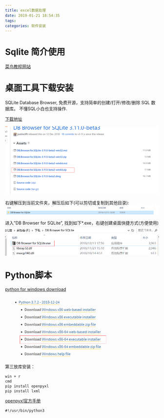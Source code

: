 ```yaml
---
title: excel数据处理
date: 2019-01-21 18:54:35
tags:
categories: 软件安装
---
```


# Sqlite 简介使用
[菜鸟教程网站](http://www.runoob.com/sqlite/sqlite-tutorial.html)

# 桌面工具下载安装
SQLite Database Browser, 免费开源，支持简单的创建/打开/修改/删除 SQL 数据库。
不懂SQL小白也支持操作.

[下载地址](https://github.com/sqlitebrowser/sqlitebrowser/releases)

<!-- more -->
![](excel数据处理/1.png)

右键解压到当前文件夹，解压后如下(可以剪切或复制到其他目录):
![](excel数据处理/2.png)

进入”DB Browser for SQLite”, 找到如下*.exe，右键创建桌面快捷方式(方便使用)
![](excel数据处理/3.png)

# Python脚本
[python for windows download](https://www.python.org/downloads/windows/)

![](excel数据处理/4.png)

第三放库安装：
```
win + r
cmd
pip install openpyxl
pip install lxml

```

[openpyxl官方手册](https://openpyxl.readthedocs.io/en/stable/tutorial.html)

```
#!/usr/bin/python3
```
